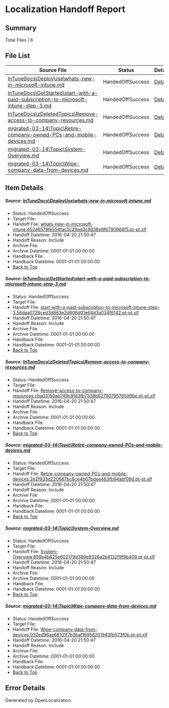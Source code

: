 # <a name='report-top'></a> Localization Handoff Report

## Summary
 Total Files | 6

## File List
 Source File | Status | Details 
 ----------- | ------ | ------- 
 [InTuneDocs\DeployUse\whats-new-in-microsoft-intune.md](https://github.com/Microsoft/IntuneDocs-pr/blob/f71d3209ec911bf72c3aae7a9e38b1d65e7d4613/InTuneDocs/DeployUse/whats-new-in-microsoft-intune.md) | HandedOffSuccess | [Details](#b4baf87a9d986d7864a47afc5ec65b1f43f022ef301)
 [InTuneDocs\GetStarted\start-with-a-paid-subscription-to-microsoft-intune-step-3.md](https://github.com/Microsoft/IntuneDocs-pr/blob/30c66b09bf81bdd8581c453cd8237434d210f9e8/InTuneDocs/GetStarted/start-with-a-paid-subscription-to-microsoft-intune-step-3.md) | HandedOffSuccess | [Details](#2b753523ce68e94939a31fddfceb2b4145bbf241550)
 [InTuneDocs\zDeletedTopics\Remove-access-to-company-resources.md](https://github.com/Microsoft/IntuneDocs-pr/blob/81ac27ee1dc2b4eb4993f51d85bb91f6fbec4d93/InTuneDocs/zDeletedTopics/Remove-access-to-company-resources.md) | HandedOffSuccess | [Details](#ae8ec1dacbec88dc7a4449fd3904a660835229f51522)
 [migrated-03-14\Topic\Retire-company-owned-PCs-and-mobile-devices.md](https://github.com/Microsoft/IntuneDocs-pr/blob/109448161b2c13bc2c5ef6ea43b01b4a84dc0853/migrated-03-14/Topic/Retire-company-owned-PCs-and-mobile-devices.md) | HandedOffSuccess | [Details](#9212bebd09c1c17cf4d48fee0015f24e43fe7ea12202)
 [migrated-03-14\Topic\System-Overview.md](https://github.com/Microsoft/IntuneDocs-pr/blob/109448161b2c13bc2c5ef6ea43b01b4a84dc0853/migrated-03-14/Topic/System-Overview.md) | HandedOffSuccess | [Details](#dda2ade771a0aa3d4d40b8a617ed90dfd9b776782216)
 [migrated-03-14\Topic\Wipe-company-data-from-devices.md](https://github.com/Microsoft/IntuneDocs-pr/blob/109448161b2c13bc2c5ef6ea43b01b4a84dc0853/migrated-03-14/Topic/Wipe-company-data-from-devices.md) | HandedOffSuccess | [Details](#f9d96146e65c7e22aa39e22b00026f0c8615cc1f2243)

## Item Details
##### <a name='b4baf87a9d986d7864a47afc5ec65b1f43f022ef301'></a> Source: [InTuneDocs\DeployUse\whats-new-in-microsoft-intune.md](https://github.com/Microsoft/IntuneDocs-pr/blob/f71d3209ec911bf72c3aae7a9e38b1d65e7d4613/InTuneDocs/DeployUse/whats-new-in-microsoft-intune.md)
* Status: HandedOffSuccess
* Target File: 
* Handoff File: [whats-new-in-microsoft-intune.452e6578fe554fac5c29ad3c9d38e8fb790666f5.pt-pt.xlf](https://github.com/Microsoft/EM.handoff/blob/237fe0ed91e458481b32b6aa91b3b6fddc21f215/ol-handoff/Microsoft/IntuneDocs-pr.pt-pt/master/whats-new-in-microsoft-intune.452e6578fe554fac5c29ad3c9d38e8fb790666f5.pt-pt.xlf)
* Handoff Datetime: 2016-04-20 21:50:47
* Handoff Reason: Include
* Archive File: 
* Archive Datetime: 0001-01-01 00:00:00
* Handback File: 
* Handback Datetime: 0001-01-01 00:00:00
* [Back to Top](#report-top)

##### <a name='2b753523ce68e94939a31fddfceb2b4145bbf241550'></a> Source: [InTuneDocs\GetStarted\start-with-a-paid-subscription-to-microsoft-intune-step-3.md](https://github.com/Microsoft/IntuneDocs-pr/blob/30c66b09bf81bdd8581c453cd8237434d210f9e8/InTuneDocs/GetStarted/start-with-a-paid-subscription-to-microsoft-intune-step-3.md)
* Status: HandedOffSuccess
* Target File: 
* Handoff File: [start-with-a-paid-subscription-to-microsoft-intune-step-3.56daa0728ced3d863e2d606d01e64d3a034f6142.pt-pt.xlf](https://github.com/Microsoft/EM.handoff/blob/237fe0ed91e458481b32b6aa91b3b6fddc21f215/ol-handoff/Microsoft/IntuneDocs-pr.pt-pt/master/start-with-a-paid-subscription-to-microsoft-intune-step-3.56daa0728ced3d863e2d606d01e64d3a034f6142.pt-pt.xlf)
* Handoff Datetime: 2016-04-20 21:50:47
* Handoff Reason: Include
* Archive File: 
* Archive Datetime: 0001-01-01 00:00:00
* Handback File: 
* Handback Datetime: 0001-01-01 00:00:00
* [Back to Top](#report-top)

##### <a name='ae8ec1dacbec88dc7a4449fd3904a660835229f51522'></a> Source: [InTuneDocs\zDeletedTopics\Remove-access-to-company-resources.md](https://github.com/Microsoft/IntuneDocs-pr/blob/81ac27ee1dc2b4eb4993f51d85bb91f6fbec4d93/InTuneDocs/zDeletedTopics/Remove-access-to-company-resources.md)
* Status: HandedOffSuccess
* Target File: 
* Handoff File: [Remove-access-to-company-resources.cba03150ab749c8fd3fb7338b6279079576599be.pt-pt.xlf](https://github.com/Microsoft/EM.handoff/blob/237fe0ed91e458481b32b6aa91b3b6fddc21f215/ol-handoff/Microsoft/IntuneDocs-pr.pt-pt/master/Remove-access-to-company-resources.cba03150ab749c8fd3fb7338b6279079576599be.pt-pt.xlf)
* Handoff Datetime: 2016-04-20 21:50:47
* Handoff Reason: Include
* Archive File: 
* Archive Datetime: 0001-01-01 00:00:00
* Handback File: 
* Handback Datetime: 0001-01-01 00:00:00
* [Back to Top](#report-top)

##### <a name='9212bebd09c1c17cf4d48fee0015f24e43fe7ea12202'></a> Source: [migrated-03-14\Topic\Retire-company-owned-PCs-and-mobile-devices.md](https://github.com/Microsoft/IntuneDocs-pr/blob/109448161b2c13bc2c5ef6ea43b01b4a84dc0853/migrated-03-14/Topic/Retire-company-owned-PCs-and-mobile-devices.md)
* Status: HandedOffSuccess
* Target File: 
* Handoff File: [Retire-company-owned-PCs-and-mobile-devices.2e2f933d220687bc8ce4b67bdee483fb94abf09d.pt-pt.xlf](https://github.com/Microsoft/EM.handoff/blob/237fe0ed91e458481b32b6aa91b3b6fddc21f215/ol-handoff/Microsoft/IntuneDocs-pr.pt-pt/master/Retire-company-owned-PCs-and-mobile-devices.2e2f933d220687bc8ce4b67bdee483fb94abf09d.pt-pt.xlf)
* Handoff Datetime: 2016-04-20 21:50:47
* Handoff Reason: Include
* Archive File: 
* Archive Datetime: 0001-01-01 00:00:00
* Handback File: 
* Handback Datetime: 0001-01-01 00:00:00
* [Back to Top](#report-top)

##### <a name='dda2ade771a0aa3d4d40b8a617ed90dfd9b776782216'></a> Source: [migrated-03-14\Topic\System-Overview.md](https://github.com/Microsoft/IntuneDocs-pr/blob/109448161b2c13bc2c5ef6ea43b01b4a84dc0853/migrated-03-14/Topic/System-Overview.md)
* Status: HandedOffSuccess
* Target File: 
* Handoff File: [System-Overview.859e4b625e602179d389e9328a2b4132f9f9b409.pt-pt.xlf](https://github.com/Microsoft/EM.handoff/blob/237fe0ed91e458481b32b6aa91b3b6fddc21f215/ol-handoff/Microsoft/IntuneDocs-pr.pt-pt/master/System-Overview.859e4b625e602179d389e9328a2b4132f9f9b409.pt-pt.xlf)
* Handoff Datetime: 2016-04-20 21:50:47
* Handoff Reason: Include
* Archive File: 
* Archive Datetime: 0001-01-01 00:00:00
* Handback File: 
* Handback Datetime: 0001-01-01 00:00:00
* [Back to Top](#report-top)

##### <a name='f9d96146e65c7e22aa39e22b00026f0c8615cc1f2243'></a> Source: [migrated-03-14\Topic\Wipe-company-data-from-devices.md](https://github.com/Microsoft/IntuneDocs-pr/blob/109448161b2c13bc2c5ef6ea43b01b4a84dc0853/migrated-03-14/Topic/Wipe-company-data-from-devices.md)
* Status: HandedOffSuccess
* Target File: 
* Handoff File: [Wipe-company-data-from-devices.032ed96ae68101f7b3baf16958201943fb573f0b.pt-pt.xlf](https://github.com/Microsoft/EM.handoff/blob/237fe0ed91e458481b32b6aa91b3b6fddc21f215/ol-handoff/Microsoft/IntuneDocs-pr.pt-pt/master/Wipe-company-data-from-devices.032ed96ae68101f7b3baf16958201943fb573f0b.pt-pt.xlf)
* Handoff Datetime: 2016-04-20 21:50:47
* Handoff Reason: Include
* Archive File: 
* Archive Datetime: 0001-01-01 00:00:00
* Handback File: 
* Handback Datetime: 0001-01-01 00:00:00
* [Back to Top](#report-top)


## Error Details

Generated by OpenLocalization.
